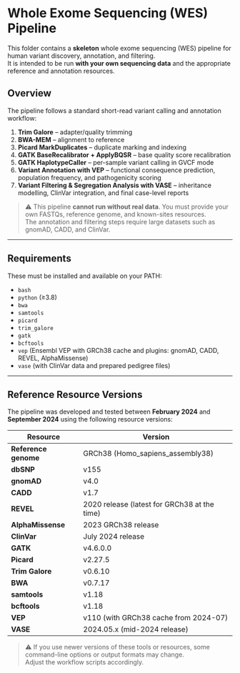 # Whole Exome Sequencing (WES) Pipeline

This folder contains a **skeleton** whole exome sequencing (WES) pipeline for human variant discovery, annotation, and filtering.  
It is intended to be run **with your own sequencing data** and the appropriate reference and annotation resources.

## Overview

The pipeline follows a standard short-read variant calling and annotation workflow:

1. **Trim Galore** – adapter/quality trimming  
2. **BWA-MEM** – alignment to reference  
3. **Picard MarkDuplicates** – duplicate marking and indexing  
4. **GATK BaseRecalibrator + ApplyBQSR** – base quality score recalibration  
5. **GATK HaplotypeCaller** – per-sample variant calling in GVCF mode  
6. **Variant Annotation with VEP** – functional consequence prediction, population frequency, and pathogenicity scoring  
7. **Variant Filtering & Segregation Analysis with VASE** – inheritance modelling, ClinVar integration, and final case-level reports  

> ⚠️ This pipeline **cannot run without real data**. You must provide your own FASTQs, reference genome, and known-sites resources.  
> The annotation and filtering steps require large datasets such as gnomAD, CADD, and ClinVar.

---

## Requirements

These must be installed and available on your PATH:

- `bash`
- `python` (≥3.8)
- `bwa`
- `samtools`
- `picard`
- `trim_galore`
- `gatk`
- `bcftools`
- `vep` (Ensembl VEP with GRCh38 cache and plugins: gnomAD, CADD, REVEL, AlphaMissense)
- `vase` (with ClinVar data and prepared pedigree files)

---

## Reference Resource Versions

The pipeline was developed and tested between **February 2024** and **September 2024** using the following resource versions:

| Resource        | Version |
|-----------------|---------|
| **Reference genome** | GRCh38 (Homo_sapiens_assembly38) |
| **dbSNP**       | v155 |
| **gnomAD**      | v4.0 |
| **CADD**        | v1.7 |
| **REVEL**       | 2020 release (latest for GRCh38 at the time) |
| **AlphaMissense** | 2023 GRCh38 release |
| **ClinVar**     | July 2024 release |
| **GATK**        | v4.6.0.0 |
| **Picard**      | v2.27.5 |
| **Trim Galore** | v0.6.10 |
| **BWA**         | v0.7.17 |
| **samtools**    | v1.18 |
| **bcftools**    | v1.18 |
| **VEP**         | v110 (with GRCh38 cache from 2024-07) |
| **VASE**        | 2024.05.x (mid-2024 release) |

> ⚠️ If you use newer versions of these tools or resources, some command-line options or output formats may change.  
> Adjust the workflow scripts accordingly.
